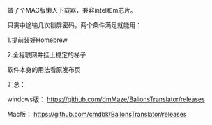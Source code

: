 做了个MAC版懒人下载器，兼容intel和m芯片。

只需中途输几次锁屏密码，两个条件满足就能用：

1.提前装好Homebrew

2.全程联网并挂上稳定的梯子

软件本身的用法看原发布页

汇总：

windows版：
https://github.com/dmMaze/BallonsTranslator/releases

Mac版：
https://github.com/cmdbk/BallonsTranslator/releases
